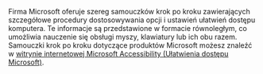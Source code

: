 Firma Microsoft oferuje szereg samouczków krok po kroku zawierających szczegółowe procedury dostosowywania opcji i ustawień ułatwień dostępu komputera. Te informacje są przedstawione w formacie równoległym, co umożliwia nauczenie się obsługi myszy, klawiatury lub ich obu razem. Samouczki krok po kroku dotyczące produktów Microsoft możesz znaleźć w [witrynie internetowej Microsoft Accessibility (Ułatwienia dostępu Microsoft)](http://go.microsoft.com/fwlink/?LinkId=8431).